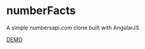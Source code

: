 # numberFacts

A simple numbersapi.com clone built with AngularJS

[DEMO](https://odran037.io/numberFacts)